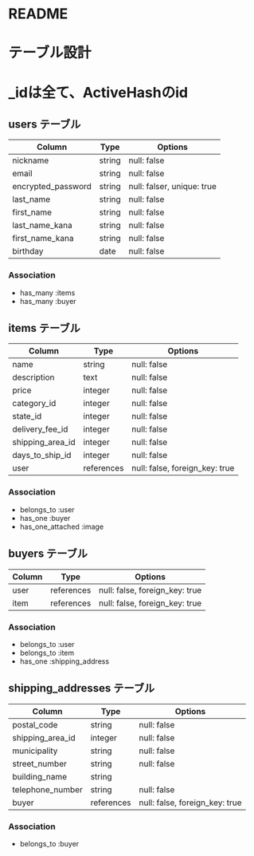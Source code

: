 # README

# テーブル設計
# _idは全て、ActiveHashのid

## users テーブル
| Column             | Type        | Options                        |
| ------------------ | ----------- | ------------------------------ |
| nickname           | string      | null: false                    |
| email              | string      | null: false                    |
| encrypted_password | string      | null: falser, unique: true     |
| last_name          | string      | null: false                    |
| first_name         | string      | null: false                    |
| last_name_kana     | string      | null: false                    |
| first_name_kana    | string      | null: false                    |
| birthday           | date        | null: false                    |

### Association
- has_many :items
- has_many :buyer


## items テーブル
| Column           | Type        | Options                        |
| ---------------- | ----------- | ------------------------------ |
| name             | string      | null: false                    |
| description      | text        | null: false                    |
| price            | integer     | null: false                    |
| category_id      | integer     | null: false                    | <!-- ActiveHash -->
| state_id         | integer     | null: false                    | <!-- ActiveHash -->
| delivery_fee_id  | integer     | null: false                    | <!-- ActiveHash -->
| shipping_area_id | integer     | null: false                    | <!-- ActiveHash -->
| days_to_ship_id  | integer     | null: false                    | <!-- ActiveHash -->
| user             | references  | null: false, foreign_key: true |

### Association
- belongs_to :user
- has_one :buyer
- has_one_attached :image <!-- ActiveStorage -->


## buyers テーブル
| Column           | Type        | Options                        |
| ---------------- | ----------- | ------------------------------ |
| user             | references  | null: false, foreign_key: true |
| item             | references  | null: false, foreign_key: true |

### Association
- belongs_to :user
- belongs_to :item
- has_one :shipping_address


## shipping_addresses テーブル
| Column                   | Type        | Options                        |
| ------------------------ | ----------- | ------------------------------ |
| postal_code              | string      | null: false                    |
| shipping_area_id         | integer     | null: false                    | <!-- ActiveHash -->
| municipality             | string      | null: false                    |
| street_number            | string      | null: false                    |
| building_name            | string      |                                |
| telephone_number         | string      | null: false                    |
| buyer                    | references  | null: false, foreign_key: true |


### Association
- belongs_to :buyer